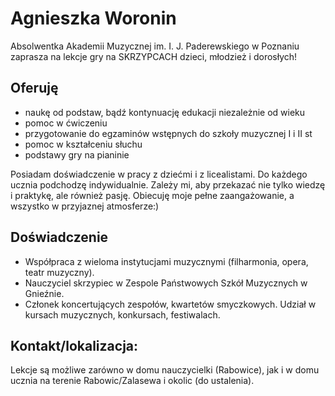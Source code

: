 # Agnieszka Woronin

Absolwentka Akademii Muzycznej im. I. J. Paderewskiego w Poznaniu zaprasza na lekcje gry na SKRZYPCACH dzieci, młodzież i dorosłych!

## Oferuję

- naukę od podstaw, bądź kontynuację edukacji niezależnie od wieku
- pomoc w ćwiczeniu
- przygotowanie do egzaminów wstępnych do szkoły muzycznej I i II st
- pomoc w kształceniu słuchu
- podstawy gry na pianinie

Posiadam doświadczenie w pracy z dziećmi i z licealistami. Do każdego ucznia podchodzę indywidualnie. Zależy mi, aby przekazać nie tylko wiedzę i praktykę, ale również pasję. Obiecuję moje pełne zaangażowanie, a wszystko w przyjaznej atmosferze:)

## Doświadczenie

- Współpraca z wieloma instytucjami muzycznymi (filharmonia, opera, teatr muzyczny). 
- Nauczyciel skrzypiec w Zespole Państwowych Szkół Muzycznych w Gnieźnie. 
- Członek koncertujących zespołów, kwartetów smyczkowych. Udział w kursach muzycznych, konkursach, festiwalach.

## Kontakt/lokalizacja:

Lekcje są możliwe zarówno w domu nauczycielki (Rabowice), jak i w domu ucznia na terenie Rabowic/Zalasewa i okolic (do ustalenia).
